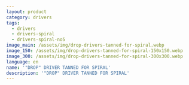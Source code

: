 ```yaml
---
layout: product
category: drivers
tags:
  - drivers
  - drivers-spiral
  - drivers-spiral-no5
image_main: /assets/img/drop-drivers-tanned-for-spiral.webp
image_150: /assets/img/drop-drivers-tanned-for-spiral-150x150.webp
image_300: /assets/img/drop-drivers-tanned-for-spiral-300x300.webp
language: en
name: '"DROP" DRIVER TANNED FOR SPIRAL'
description: '"DROP" DRIVER TANNED FOR SPIRAL'
---
```

